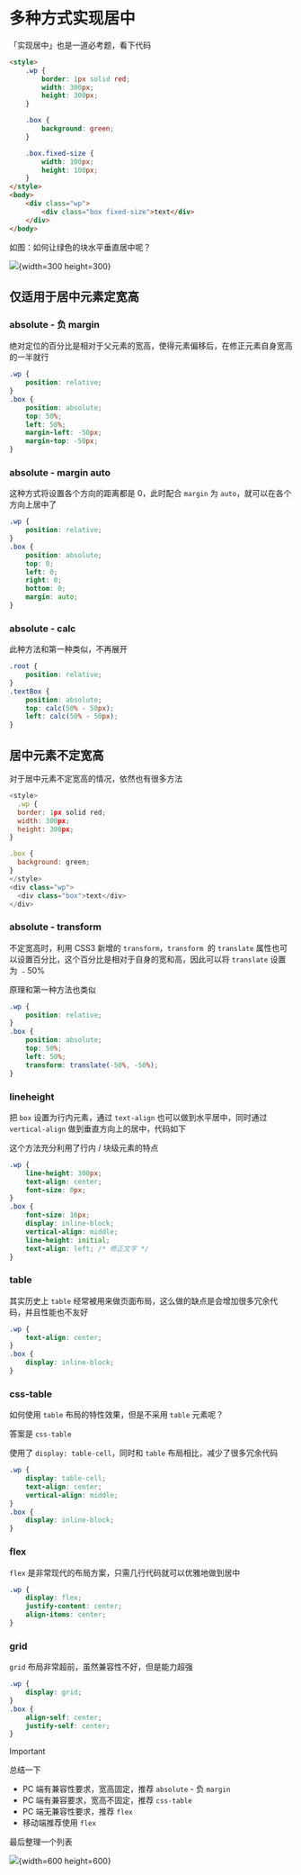 # 多种方式实现居中

「实现居中」也是一道必考题，看下代码

```html
<style>
	.wp {
		border: 1px solid red;
		width: 300px;
		height: 300px;
	}

	.box {
		background: green;
	}

	.box.fixed-size {
		width: 100px;
		height: 100px;
	}
</style>
<body>
	<div class="wp">
		<div class="box fixed-size">text</div>
	</div>
</body>
```

如图：如何让绿色的块水平垂直居中呢？

![](https://cdn.jsdelivr.net/gh/zxwin0125/image-repo/img/CSS/06.png){width=300 height=300}

## 仅适用于居中元素定宽高

### absolute - 负 margin
  
绝对定位的百分比是相对于父元素的宽高，使得元素偏移后，在修正元素自身宽高的一半就行

```css
.wp {
	position: relative;
}
.box {
	position: absolute;
	top: 50%;
	left: 50%;
	margin-left: -50px;
	margin-top: -50px;
}
```

### absolute - margin auto

这种方式将设置各个方向的距离都是 0，此时配合 `margin` 为 `auto`，就可以在各个方向上居中了

```css
.wp {
	position: relative;
}
.box {
	position: absolute;
	top: 0;
	left: 0;
	right: 0;
	bottom: 0;
	margin: auto;
}
```

### absolute - calc

此种方法和第一种类似，不再展开

```css
.root {
	position: relative;
}
.textBox {
	position: absolute;
	top: calc(50% - 50px);
	left: calc(50% - 50px);
}
```

## 居中元素不定宽高

对于居中元素不定宽高的情况，依然也有很多方法

```javascript
<style>
  .wp {
  border: 1px solid red;
  width: 300px;
  height: 300px;
}

.box {
  background: green;
}
</style>
<div class="wp">
  <div class="box">text</div>
</div>
```

### absolute - transform

不定宽高时，利用 CSS3 新增的 `transform`，`transform `的 `translate` 属性也可以设置百分比，这个百分比是相对于自身的宽和高，因此可以将 `translate` 设置为 ﹣50%

原理和第一种方法也类似

```css
.wp {
	position: relative;
}
.box {
	position: absolute;
	top: 50%;
	left: 50%;
	transform: translate(-50%, -50%);
}
```

### lineheight

把 `box` 设置为行内元素，通过 `text-align` 也可以做到水平居中，同时通过 `vertical-align` 做到垂直方向上的居中，代码如下

这个方法充分利用了行内 / 块级元素的特点

```css
.wp {
	line-height: 300px;
	text-align: center;
	font-size: 0px;
}
.box {
	font-size: 16px;
	display: inline-block;
	vertical-align: middle;
	line-height: initial;
	text-align: left; /* 修正文字 */
}
```

### table

其实历史上 `table` 经常被用来做页面布局，这么做的缺点是会增加很多冗余代码，并且性能也不友好

```css
.wp {
	text-align: center;
}
.box {
	display: inline-block;
}
```

### css-table

如何使用 `table` 布局的特性效果，但是不采用 `table` 元素呢？

答案是 `css-table`

使用了 `display: table-cell`，同时和 `table` 布局相比，减少了很多冗余代码

```css
.wp {
	display: table-cell;
	text-align: center;
	vertical-align: middle;
}
.box {
	display: inline-block;
}
```

### flex

`flex` 是非常现代的布局方案，只需几行代码就可以优雅地做到居中

```css
.wp {
	display: flex;
	justify-content: center;
	align-items: center;
}
```

### grid

`grid` 布局非常超前，虽然兼容性不好，但是能力超强

```css
.wp {
	display: grid;
}
.box {
	align-self: center;
	justify-self: center;
}
```

> [!important]
> 总结一下
> - PC 端有兼容性要求，宽高固定，推荐 `absolute` - 负 `margin`
> - PC 端有兼容要求，宽高不固定，推荐 `css-table`
> - PC 端无兼容性要求，推荐 `flex`
> - 移动端推荐使用 `flex`

最后整理一个列表

![](https://cdn.jsdelivr.net/gh/zxwin0125/image-repo/img/CSS/07.png){width=600 height=600}
